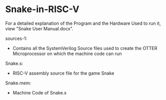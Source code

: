 # Snake-in-RISC-V

For a detailed explanation of the Program and the Hardware Used to run it,
view "Snake User Manual.docx".

sources-1:
- Contains all the SystemVerilog Source files used to create the OTTER
  Microprocessor on which the machine code can run
  
Snake.s:
- RISC-V assembly source file for the game Snake

Snake.mem:
- Machine Code of Snake.s
